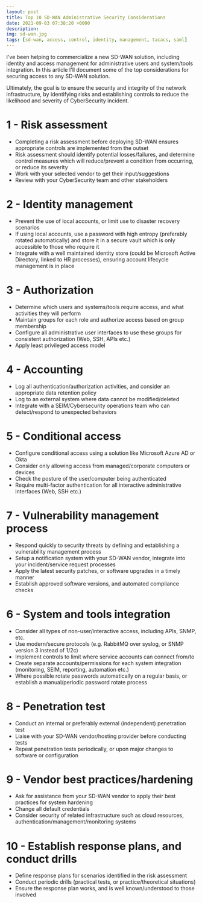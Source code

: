 ```yaml
---
layout: post
title: Top 10 SD-WAN Administrative Security Considerations
date: 2021-09-03 07:38:20 +0000
description: 
img: sd-wan.jpg
tags: [sd-wan, access, control, identity, management, tacacs, saml]
---
```


I've been helping to commercialize a new SD-WAN solution, including identity and access management for administrative users and system/tools integration.  In this article I'll document some of the top considerations for securing access to any SD-WAN solution.  

Ultimately, the goal is to ensure the security and integrity of the network infrastructure, by identifying risks and establishing controls to reduce the likelihood and severity of CyberSecurity incident.

# 1 - Risk assessment
- Completing a risk assessment before deploying SD-WAN ensures appropriate controls are implemented from the outset
- Risk assessment should identify potential losses/failures, and determine control measures which will reduce/prevent a condition from occurring, or reduce its severity
- Work with your selected vendor to get their input/suggestions
- Review with your CyberSecurity team and other stakeholders

# 2 - Identity management
- Prevent the use of local accounts, or limit use to disaster recovery scenarios  
- If using local accounts, use a password with high entropy (preferably rotated automatically) and store it in a secure vault which is only accessible to those who require it
- Integrate with a well maintained identity store (could be Microsoft Active Directory, linked to HR processes), ensuring account lifecycle management is in place

# 3 - Authorization
- Determine which users and systems/tools require access, and what activities they will perform
- Maintain groups for each role and authorize access based on group membership
- Configure all administrative user interfaces to use these groups for consistent authorization (Web, SSH, APIs etc.)
- Apply least privileged access model

# 4 - Accounting
- Log all authentication/authorization activities, and consider an appropriate data retention policy
- Log to an external system where data cannot be modified/deleted
- Integrate with a SEIM/Cybersecurity operations team who can detect/respond to unexpected behaviors

# 5 - Conditional access
- Configure conditional access using a solution like Microsoft Azure AD or Okta
- Consider only allowing access from managed/corporate computers or devices
- Check the posture of the user/computer being authenticated
- Require multi-factor authentication for all interactive administrative interfaces (Web, SSH etc.)

# 7 - Vulnerability management process
- Respond quickly to security threats by defining and establishing a vulnerability management process
- Setup a notification system with your SD-WAN vendor, integrate into your incident/service request processes
- Apply the latest security patches, or software upgrades in a timely manner
- Establish approved software versions, and automated compliance checks

# 6 - System and tools integration
- Consider all types of non-user/interactive access, including APIs, SNMP, etc.
- Use modern/secure protocols (e.g. RabbitMQ over syslog, or SNMP version 3 instead of 1/2c)
- Implement controls to limit where service accounts can connect from/to
- Create separate accounts/permissions for each system integration (monitoring, SEIM, reporting, automation etc.)
- Where possible rotate passwords automatically on a regular basis, or establish a manual/periodic password rotate process

# 8 - Penetration test
- Conduct an internal or preferably external (independent) penetration test 
- Liaise with your SD-WAN vendor/hosting provider before conducting tests
- Repeat penetration tests periodically, or upon major changes to software or configuration

# 9 - Vendor best practices/hardening
- Ask for assistance from your SD-WAN vendor to apply their best practices for system hardening
- Change all default credentials
- Consider security of related infrastructure such as cloud resources, authentication/management/monitoring systems

# 10 - Establish response plans, and conduct drills
- Define response plans for scenarios identified in the risk assessment
- Conduct periodic drills (practical tests, or practice/theoretical situations)
- Ensure the response plan works, and is well known/understood to those involved
